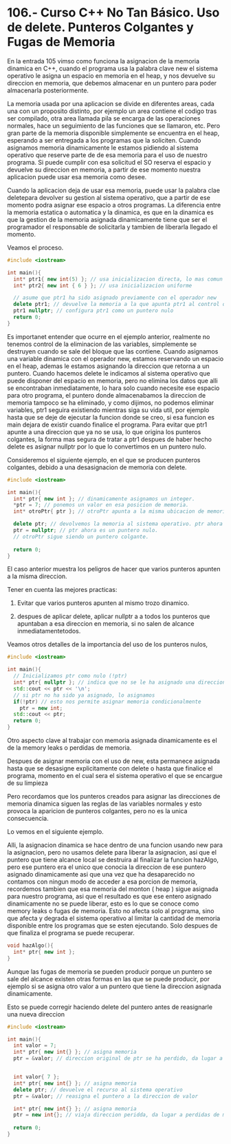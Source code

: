 106.- Curso C++ No Tan Básico. Uso de delete. Punteros Colgantes y Fugas de Memoria
===

En la entrada 105 vimso como funciona la asignacion de la memoria dinamica en
C++, cuando el programa usa la palabra clave new el sistema operativo le asigna
un espacio en memoria en el heap, y nos devuelve su direccion en memoria, que
debemos almacenar en un puntero para poder almacenarla posteriormente.

La memoria usada por una aplicacion se divide en diferentes areas, cada una con
un proposito distinto, por ejemplo un area contiene el codigo tras ser
compilado, otra area llamada pila se encarga de las operaciones normales, hace
un seguimiento de las funciones que se llamaron, etc. Pero gran parte de la
memoria disponible simplemente se encuentra en el heap, esperando a ser
entregada a los programas que la soliciten. Cuando asignamos memoria
dinamicamente le estamos pidiendo al sistema operativo que reserve parte de de
esa memoria para el uso de nuestro programa. Si puede cumplir con esa solicitud
el SO reserva el espacio y devuelve su direccion en memoria, a partir de ese
momento nuestra aplicacion puede usar esa memoria como desee.

Cuando la aplicacion deja de usar esa memoria, puede usar la palabra clae
deletepara devolver su gestion al sistema operativo, que a partir de ese
momento podra asignar ese espacio a otros programas. La diferencia entre la
memoria estatica o automatica y la dinamica, es que en la dinamica es que la
gestion de la memoria asignada dinamicamente tiene que ser el programador el
responsable de solicitarla y tambien de liberarla llegado el momento.

Veamos el proceso.

```cpp
#include <iostream>

int main(){
  int* ptr1{ new int(5) }; // usa inicializacion directa, lo mas comun es inicializar
  int* ptr2{ new int { 6 } }; // usa inicializacion uniforme 

  // asume que ptr1 ha sido asignado previamente con el operador new 
  delete ptr1; // devuelve la memoria a la que apunta ptr1 al control del sistema operativo
  ptr1 nullptr; // configura ptr1 como un puntero nulo
  return 0;
} 
```

Es importanet entender que ocurre en el ejemplo anterior, realmente no tenemos
control de la eliminacion de las variables, simplemente se destruyen cuando se
sale del bloque que las contiene. Cuando asignamos una variable dinamica con el
operador new, estamos reservando un espacio en el heap, ademas le estamos
asignando la direccion que retorna a un puntero. Cuando hacemos delete le
indicamos al sistema operativo que puede disponer del espacio en memoria, pero
no elimina los datos que alli se encontraban inmediatamente, lo hara solo
cuando necesite ese espacio para otro programa, el puntero donde almacenabamos
la direccion de memoria tampoco se ha eliminado, y como dijimos, no podemos
eliminar variables, ptr1 seguira existiendo mientras siga su vida util, por
ejemplo hasta que se deje de ejecutar la funcion donde se creo, si esa funcion
es main dejara de existir cuando finalice el programa. Para evitar que ptr1
apunte a una direccion que ya no se usa, lo que origina los punteros colgantes,
la forma mas segura de tratar a ptr1 despues de haber hecho delete es asignar
nullptr por lo que lo convertimos en un puntero nulo.

Consideremos el siguiente ejemplo, en el que se producen punteros colgantes,
debido a una desasignacion de memoria con delete.

```cpp
#include <iostream>

int main(){
  int* ptr{ new int }; // dinamicamente asignamos un integer.
  *ptr = 7; // ponemos un valor en esa posicion de memoria.
  int* otroPtr{ ptr }; // otroPtr apunta a la misma ubicacion de memoria ptr

  delete ptr; // devolvemos la memoria al sistema operativo. ptr ahora es un puntero colgante, otroPtr tambien.
  ptr = nullptr; // ptr ahora es un puntero nulo.
  // otroPtr sigue siendo un puntero colgante.
  
  return 0;
} 
```

El caso anterior muestra los peligros de hacer que varios punteros apunten a la misma direccion.

Tener en cuenta las mejores practicas: 

1) Evitar que varios punteros apunten al mismo trozo dinamico. 

2) despues de aplicar delete, aplicar nullptr a  a todos los punteros que
apuntaban a esa direccion en memoria, si no salen de alcance
inmediatamentetodos.

Veamos otros detalles de la importancia del uso de los punteros nulos, 

```cpp
#include <iostream>

int main(){
  // Inicializamos ptr como nulo (!ptr) 
  int* ptr{ nullptr }; // indica que no se le ha asignado una direccion en memoria
  std::cout << ptr << '\n';
  // si ptr no ha sido ya asignado, lo asignamos
  if(!ptr) // esto nos permite asignar memoria condicionalmente
    ptr = new int;
  std::cout << ptr;
  return 0;
} 
```

Otro aspecto clave al trabajar con memoria asignada dinamicamente es el de la
memory leaks o perdidas de memoria.

Despues de asignar memoria con el uso de new, esta permanece asignada hasta que
se desasigne explicitamente con delete o hasta que finalice el programa,
momento en el cual sera el sistema operativo el que se encargue de su limpieza

Pero recordamos que los punteros creados para asignar las direcciones de
memoria dinamica siguen las reglas de las variables normales y esto provoca la
aparicion de punteros colgantes, pero no es la unica consecuencia.

Lo vemos en el siguiente ejemplo.

Alli, la asignacion dinamica se hace dentro de una funcion usando new para la
asignacion, pero no usamos delete para liberar la asignacion, asi que el
puntero que tiene alcance local se destruira al finalizar la funcion hazAlgo,
pero ese puntero era el unico que conocia la direccion de ese puntero asignado
dinamicamente asi que una vez que ha desaparecido no contamos con ningun modo
de acceder a esa porcion de memoria, recordemos tambien que esa memoria del
monton ( heap ) sigue asignada para nuestro programa, asi que el resultado es
que ese entero asignado dinamicamente no se puede liberar, esto es lo que se
conoce como memory leaks o fugas de memoria. Esto no afecta solo al programa,
sino que afecta y degrada el sistema operativo al limitar la cantidad de
memoria disponible entre los programas que se esten ejecutando. Solo despues de
que finaliza el programa se puede recuperar.

```cpp
void hazAlgo(){
  int* ptr{ new int };
}
```

Aunque las fugas de memoria se pueden producir porque un puntero se sale del
alcance existen otras formas en las que se puede producir, por ejemplo si se
asigna otro valor a un puntero que tiene la direccion asignada dinamicamente. 

Esto se puede corregir haciendo delete del puntero antes de reasignarle una
nueva direccion

```cpp
#include <iostream>

int main(){
  int valor = 7;
  int* ptr{ new int{} }; // asigna memoria
  ptr = &valor; // direccion original de ptr se ha perdido, da lugar a fuga de memoria.


  int valor{ 7 };
  int* ptr{ new int{} }; // asigna memoria
  delete ptr; // devuelve el recurso al sistema operativo
  ptr = &valor; // reasigna el puntero a la direccion de valor

  int* ptr{ new int{} }; // asigna memoria
  ptr = new int{}; // viaja direccion peridda, da lugar a perdidas de memoria.
  
  return 0;
} 
```

